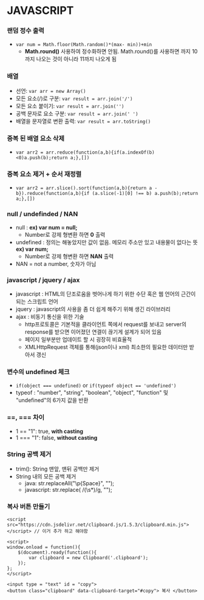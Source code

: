 # JAVASCRIPT

### 랜덤 정수 출력
  - `var num = Math.floor(Math.random()*(max- min))+min`
    -  **Math.round()** 사용하여 정수화하면 안됨. Math.round()를 사용하면 까지 10까지 나오는 것이 아니라 11까지 나오게 됨

### 배열
  - 선언: `var arr = new Array()`
  - 모든 요소(/)로 구분: `var result = arr.join('/')`
  - 모든 요소 붙이기: `var result = arr.join('')`
  - 공백 문자로 요소 구분: `var result = arr.join(' ')`
  - 배열을 문자열로 변환 출력: `var result = arr.toString()`

### 중복 된 배열 요소 삭제
  - `var arr2 = arr.reduce(function(a,b){if(a.indexOf(b)<0)a.push(b);return a;},[])`

### 중복 요소 제거 + 순서 재정렬
  - `var arr2 = arr.slice().sort(function(a,b){return a - b}).reduce(function(a,b){if (a.slice(-1)[0] !== b) a.push(b);return a;},[])`

### null / undefinded / NAN
  - null : **ex) var num = null;**
    - Number로 강제 형변환 하면 **0** 출력
  - undefined : 정의는 해놓았지만 값이 없음. 메모리 주소만 있고 내용물이 없다는 뜻 **ex) var num;**
    - Number로 강제 형변환 하면 **NAN** 출력
  - NAN = not a number, 숫자가 아님

### javascript / jquery / ajax
  - javascript : HTML의 단조로움을 벗어나게 하기 위한 수단 혹은 웹 언어의 근간이 되는 스크립트 언어
  - jquery : javascript의 사용을 좀 더 쉽게 해주기 위해 생긴 라이브러리
  - ajax : 비동기 통신을 위한 기술
    - http프로토콜은 기본적을 클라이언트 쪽에서 request를 보내고 server의 response를 받으면 이어졌던 연결이 끊기게 설계가 되어 있음
    - 페이지 일부분만 업데이트 할 시 굉장히 비효율적
    - XMLHttpRequest 객체를 통해(json이나 xml) 최소한의 필요한 데이터만 받아서 갱신

### 변수의 undefined 체크
  - `if(object === undefined)` or `if(typeof object == 'undefined')`
  - typeof : "number", "string", "boolean", "object", "function" 및 "undefined"의 6가지 값을 반환

### ==, === 차이
  - 1 == "1": true, **with casting**
  - 1 === "1": false, **without casting**

### String 공백 제거
  - trim(): String 맨앞, 맨뒤 공백만 제거
  - String 내의 모든 공백 제거
    - java: str.replaceAll("\\p{Space}", "");
    - javascript: str.replace( /(\s*)/g, "");

### 복사 버튼 만들기
```
<script src="https://cdn.jsdelivr.net/clipboard.js/1.5.3/clipboard.min.js"></script> // 이거 추가 하고 해야함

<script>
window.onload = function(){
    $(document).ready(function(){
        var clipboard = new Clipboard('.clipboard');
    });
};
</script>

<input type = "text" id = "copy">
<button class="clipboard" data-clipboard-target="#copy"> 복사 </button>
```
